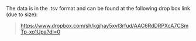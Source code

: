 The data is in the .tsv format and can be found at the following drop box link (due to size):
>https://www.dropbox.com/sh/kgjhay5xvl3rfud/AAC6RdDRPXcA7CSmTp-xo1Upa?dl=0
